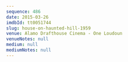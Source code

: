 ```yaml
---
sequence: 486
date: 2015-03-26
imdbId: tt0051744
slug: house-on-haunted-hill-1959
venue: Alamo Drafthouse Cinema - One Loudoun
venueNotes: null
medium: null
mediumNotes: null
---
```

